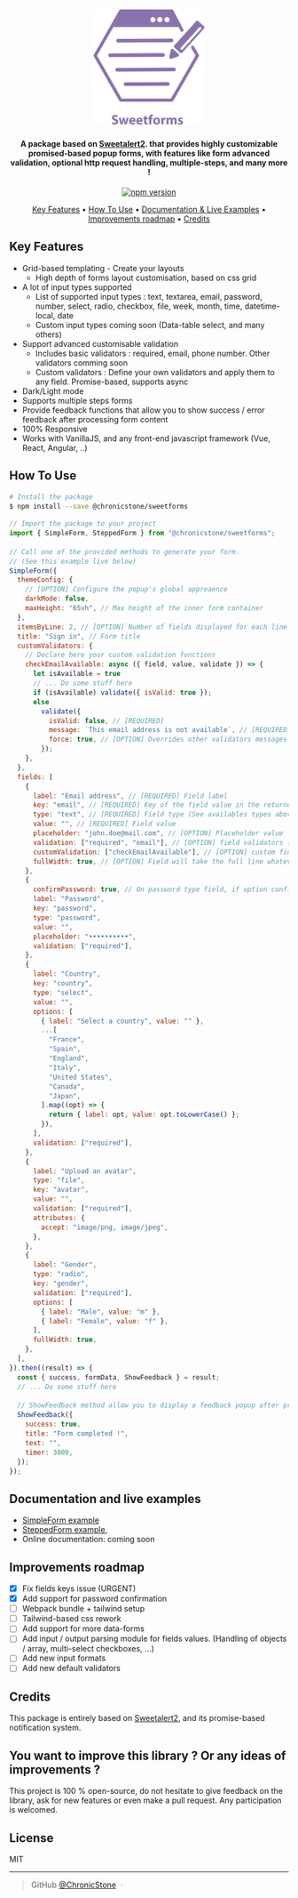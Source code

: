 <h1 align="center">
  <a><img src="https://github.com/ChronicStone/sweetforms/blob/main/logo_sweetforms.svg" alt="SweetForms" width="200"></a>
</h1>

<h4 align="center">A package based on  <a href="https://github.com/sweetalert2/sweetalert2" target="_blank">Sweetalert2</a>. that provides highly customizable promised-based popup forms, with features like form advanced validation, optional http request handling, multiple-steps, and many more !</h4>

<p align="center">
  <a href="https://badge.fury.io/js/%40chronicstone%2Fsweetforms">
    <img src="https://badge.fury.io/js/%40chronicstone%2Fsweetforms.svg" alt="npm version" height="18">
  </a>
</p>

<p align="center">
  <a href="#key-features">Key Features</a> •
  <a href="#how-to-use">How To Use</a> •
  <a href="#documentation-and-live-examples">Documentation & Live Examples</a> •
  <a href="#improvements-roadmap">Improvements roadmap</a> •
  <a href="#credits">Credits</a>
</p>

## Key Features

- Grid-based templating - Create your layouts
  - High depth of forms layout customisation, based on css grid
- A lot of input types supported
  - List of supported input types : text, textarea, email, password, number, select, radio, checkbox, file, week, month, time, datetime-local, date
  - Custom input types coming soon (Data-table select, and many others)
- Support advanced customisable validation
  - Includes basic validators : required, email, phone number. Other validators comming soon
  - Custom validators : Define your own validators and apply them to any field. Promise-based, supports async
- Dark/Light mode
- Supports multiple steps forms
- Provide feedback functions that allow you to show success / error feedback after processing form content
- 100% Responsive
- Works with VanillaJS, and any front-end javascript framework (Vue, React, Angular, ..)

## How To Use


```bash
# Install the package
$ npm install --save @chronicstone/sweetforms
```

```js
// Import the package to your project
import { SimpleForm, SteppedForm } from "@chronicstone/sweetforms";

// Call one of the provided methods to generate your form.
// (See this example live below)
SimpleForm({
  themeConfig: {
    // [OPTION] Configure the popup's global appreaence
    darkMode: false,
    maxHeight: "65vh", // Max height of the inner form container
  },
  itemsByLine: 2, // [OPTION] Number of fields displayed for each line
  title: "Sign in", // Form title
  customValidators: {
    // Declare here your custom validation functions
    checkEmailAvailable: async ({ field, value, validate }) => {
      let isAvailable = true
      // ... Do some stuff here
      if (isAvailable) validate({ isValid: true });
      else
        validate({
          isValid: false, // [REQUIRED]
          message: `This email address is not available`, // [REQUIRED if not valid] Displayed err message
          force: true, // [OPTION] Overrides other validators messages
        });
    },
  },
  fields: [
    {
      label: "Email address", // [REQUIRED] Field label
      key: "email", // [REQUIRED] Key of the field value in the returned object
      type: "text", // [REQUIRED] Field type (See availables types above)
      value: "", // [REQUIRED] Field value
      placeholder: "john.doe@mail.com", // [OPTION] Placeholder value
      validation: ["required", "email"], // [OPTION] field validators (Among included ones in package)
      customValidation: ["checkEmailAvailable"], // [OPTION] custom field validator (Validator function must be declared on customValidators object above)
      fullWidth: true, // [OPTION] Field will take the full line whatever items per line has been specified
    },
    {
      confirmPassword: true, // On password type field, if option confirmPassword set to true, a "confirm password" field is auto-generated. It auto-includes matching & validation, so not necessary to add the 'required' validator
      label: "Password",
      key: "password",
      type: "password",
      value: "",
      placeholder: "••••••••••",
      validation: ["required"],
    },
    {
      label: "Country",
      key: "country",
      type: "select",
      value: "",
      options: [
        { label: "Select a country", value: "" },
        ...[
          "France",
          "Spain",
          "England",
          "Italy",
          "United States",
          "Canada",
          "Japan",
        ].map((opt) => {
          return { label: opt, value: opt.toLowerCase() };
        }),
      ],
      validation: ["required"],
    },
    {
      label: "Upload an avatar",
      type: "file",
      key: "avatar",
      value: "",
      validation: ["required"],
      attributes: {
        accept: "image/png, image/jpeg",
      },
    },
    {
      label: "Gender",
      type: "radio",
      key: "gender",
      validation: ["required"],
      options: [
        { label: "Male", value: "m" },
        { label: "Female", value: "f" },
      ],
      fullWidth: true,
    },
  ],
}).then((result) => {
  const { success, formData, ShowFeedback } = result;
  // ... Do some stuff here

  // ShowFeedback method allow you to display a feedback popup after processing the form content if needed
  ShowFeedback({
    success: true,
    title: "Form completed !",
    text: "",
    timer: 3000,
  });
});
```

## Documentation and live examples

- [SimpleForm example](https://stackblitz.com/edit/sweetforms-simple-example?file=src/App.vue)
- [SteppedForm example](https://stackblitz.com/edit/sweetforms-multi-steps-example?file=index.js),
- Online documentation: coming soon

## Improvements roadmap

- [x] Fix fields keys issue (URGENT)
- [x] Add support for password confirmation
- [ ] Webpack bundle + tailwind setup
- [ ] Tailwind-based css rework
- [ ] Add support for more data-forms
- [ ] Add input / output parsing module for fields values. (Handling of objects / array, multi-select checkboxes, ...)
- [ ] Add new input formats
- [ ] Add new default validators

## Credits

This package is entirely based on <a href="https://github.com/sweetalert2/sweetalert2" target="_blank">Sweetalert2</a>, and its promise-based notification system.

## You want to improve this library ? Or any ideas of improvements ?

This project is 100 % open-source, do not hesitate to give feedback on the library, ask for new features or even make a pull request. Any participation is welcomed.

## License

MIT

---

> GitHub [@ChronicStone](https://github.com/ChronicStone) &nbsp;&middot;&nbsp;
